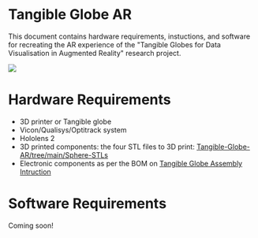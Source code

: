 # Tangible Globe AR

This document contains hardware requirements, instuctions, and software for recreating the AR experience of the "Tangible Globes for Data Visualisation in Augmented Reality" research project. 

![](https://kadeksatriadi.com/wp-content/uploads/2022/03/tangible_globe_AR.png)


# Hardware Requirements
- 3D printer or Tangible globe
- Vicon/Qualisys/Optitrack system
- Hololens 2
- 3D printed components: the four STL files to 3D print: [Tangible-Globe-AR/tree/main/Sphere-STLs](https://github.com/KadekSatriadi/Tangible-Globe-AR/tree/main/Sphere-STLs)
- Electronic components as per the BOM on [Tangible Globe Assembly Intruction](https://github.com/KadekSatriadi/Tangible-Globe-AR/blob/main/CreatingTangibleGlobe.md)


# Software Requirements

Coming soon!
